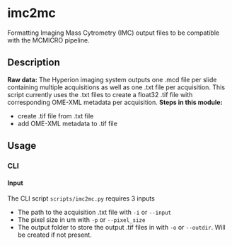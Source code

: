 # imc2mc
Formatting Imaging Mass Cytrometry (IMC) output files to be compatible with the MCMICRO pipeline.

## Description
**Raw data:** The Hyperion imaging system outputs one .mcd file per slide containing multiple acquisitions as well as one .txt file per acquisition. This script currently uses the .txt files to create a float32 .tif file with corresponding OME-XML metadata per acquisition.
**Steps in this module:**
* create .tif file from .txt file
* add OME-XML metadata to .tif file

## Usage 

### CLI
#### Input
The CLI script `scripts/imc2mc.py` requires 3 inputs
* The path to the acquisition .txt file with `-i` or `--input`
* The pixel size in um with  `-p` or `--pixel_size`
* The output folder to store the output .tif files in with `-o` or `--outdir`. Will be created if not present.

